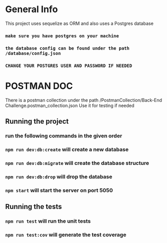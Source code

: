 # General Info
This project uses sequelize as ORM and also uses a Postgres database
### `make sure you have postgres on your machine`
### `the database config can be found under the path /database/config.json`
### `CHANGE YOUR POSTGRES USER AND PASSWORD IF NEEDED`

# POSTMAN DOC
There is a postman collection under the path /PostmanCollection/Back-End Challenge.postman_collection.json
Use it for testing if needed

## Running the project
### run the following commands in the given order
### `npm run dev:db:create` will create a new database
### `npm run dev:db:migrate` will create the database structure
### `npm run dev:db:drop` will drop the database
### `npm start` will start the server on port 5050

## Running the tests
### `npm run test` will run the unit tests
### `npm run test:cov` will generate the test coverage
